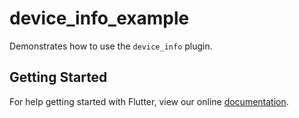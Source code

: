 # device_info_example

Demonstrates how to use the `device_info` plugin.

## Getting Started

For help getting started with Flutter, view our online
[documentation](https://flutter.dev/).
